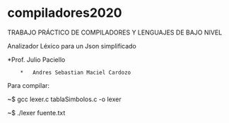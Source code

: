 # compiladores2020

TRABAJO PRÁCTICO DE COMPILADORES Y LENGUAJES DE BAJO NIVEL

Analizador Léxico para un Json simplificado

*Prof. Julio Paciello

        *   Andres Sebastian Maciel Cardozo

Para compilar:

~$ gcc lexer.c tablaSimbolos.c -o lexer

~$ ./lexer fuente.txt
